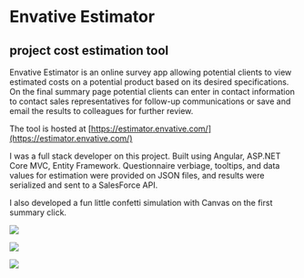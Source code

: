# Envative Estimator
## project cost estimation tool

Envative Estimator is an online survey app allowing potential clients to view estimated costs on a potential product based on its desired specifications. On the final summary page potential clients can enter in contact information to contact sales representatives for follow-up communications or save and email the results to colleagues for further review.

The tool is hosted at [https://estimator.envative.com/](https://estimator.envative.com/)

I was a full stack developer on this project. Built using Angular, ASP.NET Core MVC, Entity Framework. Questionnaire verbiage, tooltips, and data values for estimation were provided on JSON files, and results were serialized and sent to a SalesForce API.

I also developed a fun little confetti simulation with Canvas on the first summary click.

![](https://res.cloudinary.com/dyzmnhqpr/image/upload/q_auto:eco/v1586228562/Estimator-Splash_cm1fx6.jpg)


![](https://res.cloudinary.com/dyzmnhqpr/image/upload/q_auto:eco/v1586203951/Estimator-Questions_w3qiwr.jpg)


![](https://res.cloudinary.com/dyzmnhqpr/video/upload/ac_none,c_scale,q_auto:eco,w_1060/v1586229230/Estimator-Confetti_bocbcw.gif)